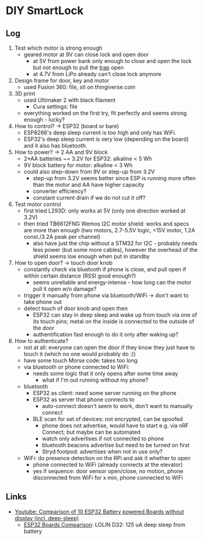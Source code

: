 # DIY SmartLock
## Log
1. Test which motor is strong enough
    - geared motor at 9V can close lock and open door
      - at 5V from power bank only enough to close and open the lock but not enough to pull the [trap](https://de.wikipedia.org/wiki/Schlossfalle) open
      - at 4.7V from LiPo already can't close lock anymore
2. Design frame for door, key and motor
    - used Fusion 360: file, stl on thingiverse.com
3. 3D print
    - used Ultimaker 2 with black filament
      - Cura settings: file
    - everything worked on the first try, fit perfectly and seems strong enough - lucky?
4. How to control? -> ESP32 (board or bare)
    - ESP8266's deep sleep current is too high and only has WiFi.
    - ESP32's deep sleep current is very low (depending on the board) and it also has bluetooth.
4. How to power? -> 2 AA and 9V block
    - 2*AA batteries ~= 3.2V for ESP32: alkaline < 5 Wh
    - 9V block battery for motor: alkaline < 3 Wh
    - could also step-down from 9V or step-up from 3.2V
      - step-up from 3.2V seems better since ESP is running more often than the motor and AA have higher capacity
      - converter efficiency?
      - constant current drain if we do not cut it off?
5. Test motor control
    - first tried L293D: only works at 5V (only one direction worked at 3.2V)
    - then tried TB6612FNG Wemos I2C motor shield: works and specs are more than enough (two motors, 2.7-5.5V logic, <15V motor, 1.2A const./3.2A peak per channel)
      - also have just the chip without a STM32 for I2C - probably needs less power (but some more cables), however the overhead of the shield seems low enough when put in standby
6. How to open door? -> touch door knob
    - constantly check via bluetooth if phone is close, and pull open if within certain distance (RSSI good enough?)
      - seems unreliable and energy-intense - how long can the motor pull it open w/o damage?
    - trigger it manually from phone via bluetooth/WiFi -> don't want to take phone out
    - detect touch of door knob and open then
      - ESP32 can stay in deep sleep and wake up from touch via one of its touch pins; metal on the inside is connected to the outside of the door
      - authentification fast enough to do it only after waking up?
7. How to authenticate?
    - not at all: everyone can open the door if they know they just have to touch it (which no one would probably do :))
    - have some touch Morse code: takes too long
    - via bluetooth or phone connected to WiFi:
      - needs some logic that it only opens after some time away
        - what if I'm out running without my phone?
    - bluetooth
      - ESP32 as client: need some server running on the phone
      - ESP32 as server that phone connects to
        - auto-connect doesn't seem to work, don't want to manually connect
      - BLE scan for set of devices: not encrypted, can be spoofed
        - phone does not advertise, would have to start e.g. via nRF Connect; but maybe can be automated
        - watch only advertises if not connected to phone
        - bluetooth beacons advertise but need to be turned on first
        - Stryd footpod: advertises when not in use only?
    - WiFi: do presence detection on the RPi and ask it whether to open
      - phone connected to WiFi (already connects at the elevator)
      - yes if sequence: door sensor open/close, no motion, phone disconnected from WiFi for x min, phone connected to WiFi


## Links
- [Youtube: Comparison of 10 ESP32 Battery powered Boards without display (incl. deep-sleep)](https://www.youtube.com/watch?v=-769_YIeGmI)
    - [ESP32 Boards Comparison](https://docs.google.com/spreadsheets/d/1Mu-bNwpnkiNUiM7f2dx8-gPnIAFMibsC2hMlWhIHbPQ/edit#gid=0): LOLIN D32: 125 uA deep sleep from battery